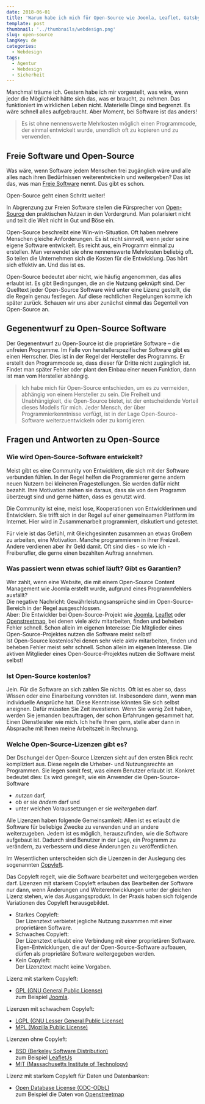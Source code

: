 ```yaml
---
date: 2018-06-01
title: 'Warum habe ich mich für Open-Source wie Joomla, Leaflet, Gatsby oder OpenStreetMap entschieden?'
template: post
thumbnail: '../thumbnails/webdesign.png'
slug: open-source
langKey: de
categories:
  - Webdesign
tags:
  - Agentur
  - Webdesign
  - Sicherheit
---
```


Manchmal träume ich. Gestern habe ich mir vorgestellt, was wäre, wenn jeder die Möglichkeit hätte sich das, was er braucht, zu nehmen. Das funktioniert im wirklichen Leben nicht. Materielle Dinge sind begrenzt. Es wäre schnell alles aufgebraucht. Aber Moment, bei Software ist das anders!

> Es ist ohne nennenswerte Mehrkosten möglich einen Programmcode, der einmal entwickelt wurde, unendlich oft zu kopieren und zu verwenden.

## Freie Software und Open-Source

Was wäre, wenn Software jedem Menschen frei zugänglich wäre und alle alles nach ihren Bedürfnissen weiterentwickeln und weitergeben? Das ist das, was man [Freie Software](https://de.wikipedia.org/w/index.php?title=Freie_Software&oldid=183598704) nennt. Das gibt es schon.

Open-Source geht einen Schritt weiter!

In Abgrenzung zur Freien Software stellen die Fürsprecher von [Open-Source](https://de.wikipedia.org/w/index.php?title=Open_Source&oldid=183977466) den praktischen Nutzen in den Vordergrund. Man polarisiert nicht und teilt die Welt nicht in Gut und Böse ein.

Open-Source beschreibt eine Win-win-Situation. Oft haben mehrere Menschen gleiche Anforderungen. Es ist nicht sinnvoll, wenn jeder seine eigene Software entwickelt. Es reicht aus, ein Programm einmal zu erstellen. Man verwendet sie ohne nennenswerte Mehrkosten beliebig oft. So teilen die Unternehmen sich die Kosten für die Entwicklung. Das hört sich effektiv an. Und das ist es.

Open-Source bedeutet aber nicht, wie häufig angenommen, das alles erlaubt ist. Es gibt Bedingungen, die an die Nutzung geknüpft sind. Der Quelltext jeder Open-Source Software wird unter eine Lizenz gestellt, die die Regeln genau festlegen. Auf diese rechtlichen Regelungen komme ich später zurück. Schauen wir uns aber zunächst einmal das Gegenteil von Open-Source an.

## Gegenentwurf zu Open-Source Software

Der Gegenentwurf zu Open-Source ist die proprietäre Software – die unfreien Programme. Im Falle von herstellerspezifischer Software gibt es einen Herrscher. Dies ist in der Regel der Hersteller des Programms. Er erstellt den Programmcode so, dass dieser für Dritte nicht zugänglich ist. Findet man später Fehler oder plant den Einbau einer neuen Funktion, dann ist man vom Hersteller abhängig.

> Ich habe mich für Open-Source entschieden, um es zu vermeiden, abhängig von einem Hersteller zu sein. Die Freiheit und Unabhängigkeit, die Open-Source bietet, ist der entscheidende Vorteil dieses Modells für mich. Jeder Mensch, der über Programmierkenntnisse verfügt, ist in der Lage Open-Source-Software weiterzuentwickeln oder zu korrigieren.

## Fragen und Antworten zu Open-Source

### Wie wird Open-Source-Software entwickelt?

Meist gibt es eine Community von Entwicklern, die sich mit der Software verbunden fühlen. In der Regel helfen die Programmierer gerne andern neuen Nutzern bei kleineren Fragestellungen. Sie werden dafür nicht bezahlt. Ihre Motivation ziehen sie daraus, dass sie von dem Programm überzeugt sind und gerne hätten, dass es genutzt wird.

Die Community ist eine, meist lose, Kooperationen von Entwicklerinnen und Entwicklern. Sie trifft sich in der Regel auf einer gemeinsamen Plattform im Internet. Hier wird in Zusammenarbeit programmiert, diskutiert und getestet.

Für viele ist das Gefühl, mit Gleichgesinnten zusammen an etwas Großem zu arbeiten, eine Motivation. Manche programmieren in ihrer Freizeit. Andere verdienen aber ihr Geld damit. Oft sind dies - so wie ich - Freiberufler, die gerne einen bezahlten Auftrag annehmen.

### Was passiert wenn etwas schief läuft? Gibt es Garantien?

Wer zahlt, wenn eine Website, die mit einem Open-Source Content Management wie Joomla erstellt wurde, aufgrund eines Programmfehlers ausfällt?  
Die negative Nachricht: Gewährleistungsansprüche sind im Open-Source-Bereich in der Regel ausgeschlossen.  
Aber: Die Entwickler bei Open-Source-Projekt wie [Joomla](https://www.joomla.de/), [Leaflet](https://leafletjs.com/) oder [Openstreetmap,](https://www.openstreetmap.de/) bei denen viele aktiv mitarbeiten, finden und beheben Fehler schnell. Schon allein im eigenen Interesse: Die Mitglieder eines Open-Source-Projektes nutzen die Software meist selbst!  
Ist Open-Source kostenlos?ei denen sehr viele aktiv mitarbeiten, finden und beheben Fehler meist sehr schnell. Schon allein im eigenen Interesse. Die aktiven Mitglieder eines Open-Source-Projektes nutzen die Software meist selbst!

### Ist Open-Source kostenlos?

Jein. Für die Software an sich zahlen Sie nichts. Oft ist es aber so, dass Wissen oder eine Einarbeitung vonnöten ist. Insbesondere dann, wenn man individuelle Ansprüche hat. Diese Kenntnisse könnten Sie sich selbst aneignen. Dafür müssten Sie Zeit investieren. Wenn Sie wenig Zeit haben, werden Sie jemanden beauftragen, der schon Erfahrungen gesammelt hat. Einen Dienstleister wie mich. Ich helfe Ihnen gern, stelle aber dann in Absprache mit Ihnen meine Arbeitszeit in Rechnung.

### Welche Open-Source-Lizenzen gibt es?

Der Dschungel der Open-Source Lizenzen sieht auf den ersten Blick recht kompliziert aus. Diese regeln die Urheber- und Nutzungsrechte an Programmen. Sie legen somit fest, was einem Benutzer erlaubt ist. Konkret bedeutet dies: Es wird geregelt, wie ein Anwender die Open-Source-Software

- _nutzen_ darf,
- ob er sie _ändern_ darf und
- unter welchen Voraussetzungen er sie _weitergeben_ darf.

Alle Lizenzen haben folgende Gemeinsamkeit: Allen ist es erlaubt die Software für beliebige Zwecke zu verwenden und an andere weiterzugeben. Jedem ist es möglich, herauszufinden, wie die Software aufgebaut ist. Dadurch sind Benutzer in der Lage, ein Programm zu verändern, zu verbessern und diese Änderungen zu veröffentlichen.

Im Wesentlichen unterscheiden sich die Lizenzen in der Auslegung des sogenannten [Copyleft](https://de.wikipedia.org/w/index.php?title=Copyleft&oldid=179815320).

Das Copyleft regelt, wie die Software bearbeitet und weitergegeben werden darf. Lizenzen mit starkem Copyleft erlauben das Bearbeiten der Software nur dann, wenn Änderungen und Weiterentwicklungen unter der gleichen Lizenz stehen, wie das Ausgangsprodukt. In der Praxis haben sich folgende Variationen des Copyleft herausgebildet.

- Starkes Copyleft:  
  Der Lizenztext verbietet jegliche Nutzung zusammen mit einer proprietären Software.
- Schwaches Copyleft:  
  Der Lizenztext erlaubt eine Verbindung mit einer proprietären Software. Eigen-Entwicklungen, die auf der Open-Source-Software aufbauen, dürfen als proprietäre Software weitergegeben werden.
- Kein Copyleft:  
  Der Lizenztext macht keine Vorgaben.

Lizenz mit starkem Copyleft:

- [GPL (GNU General Public License)  
  ](https://en.wikipedia.org/w/index.php?title=GNU_General_Public_License&oldid=875134230)zum Beispiel [Joomla](https://en.wikipedia.org/w/index.php?title=Joomla&oldid=875124331).

Lizenzen mit schwachem Copyleft:

- [LGPL (GNU Lesser General Public License)](https://de.wikipedia.org/w/index.php?title=GNU_Lesser_General_Public_License&oldid=162761887)
- [MPL (Mozilla Public License)](https://de.wikipedia.org/w/index.php?title=Mozilla_Public_License&oldid=175524008)

Lizenzen ohne Copyleft:

- [BSD (Berkeley Software Distribution)  
  ](https://de.wikipedia.org/w/index.php?title=Berkeley_Software_Distribution&oldid=183957156)zum Beispiel [LeafletJs](https://de.wikipedia.org/w/index.php?title=Leaflet&oldid=169411244)
- [MIT (Massachusetts Institute of Technology)](https://de.wikipedia.org/w/index.php?title=MIT-Lizenz&oldid=179210422)

Lizenz mit starkem Copyleft für Daten und Datenbanken:

- [Open Database License (ODC-ODbL)  
  ](<https://de.wikipedia.org/w/index.php?title=Open_Data_Commons&oldid=183117708#Open_Database_License_(ODC-ODbL)>)zum Beispiel die Daten von [Openstreetmap](https://de.wikipedia.org/w/index.php?title=OpenStreetMap&oldid=182716046)
